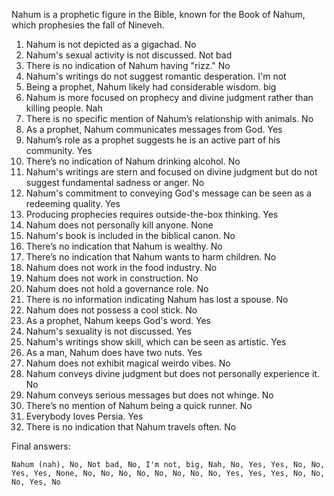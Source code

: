 Nahum is a prophetic figure in the Bible, known for the Book of Nahum, which prophesies the fall of Nineveh.

1. Nahum is not depicted as a gigachad. No
2. Nahum's sexual activity is not discussed. Not bad
3. There is no indication of Nahum having "rizz." No
4. Nahum's writings do not suggest romantic desperation. I'm not
5. Being a prophet, Nahum likely had considerable wisdom. big
6. Nahum is more focused on prophecy and divine judgment rather than killing people. Nah
7. There is no specific mention of Nahum’s relationship with animals. No
8. As a prophet, Nahum communicates messages from God. Yes
9. Nahum’s role as a prophet suggests he is an active part of his community. Yes
10. There’s no indication of Nahum drinking alcohol. No
11. Nahum's writings are stern and focused on divine judgment but do not suggest fundamental sadness or anger. No
12. Nahum's commitment to conveying God's message can be seen as a redeeming quality. Yes
13. Producing prophecies requires outside-the-box thinking. Yes
14. Nahum does not personally kill anyone. None
15. Nahum's book is included in the biblical canon. No
16. There’s no indication that Nahum is wealthy. No
17. There’s no indication that Nahum wants to harm children. No
18. Nahum does not work in the food industry. No
19. Nahum does not work in construction. No
20. Nahum does not hold a governance role. No
21. There is no information indicating Nahum has lost a spouse. No
22. Nahum does not possess a cool stick. No
23. As a prophet, Nahum keeps God's word. Yes
24. Nahum's sexuality is not discussed. Yes
25. Nahum's writings show skill, which can be seen as artistic. Yes
26. As a man, Nahum does have two nuts. Yes
27. Nahum does not exhibit magical weirdo vibes. No
28. Nahum conveys divine judgment but does not personally experience it. No
29. Nahum conveys serious messages but does not whinge. No
30. There’s no mention of Nahum being a quick runner. No
31. Everybody loves Persia. Yes
32. There is no indication that Nahum travels often. No

Final answers:

```Nahum (nah), No, Not bad, No, I'm not, big, Nah, No, Yes, Yes, No, No, Yes, Yes, None, No, No, No, No, No, No, No, No, Yes, Yes, Yes, No, No, No, Yes, No```